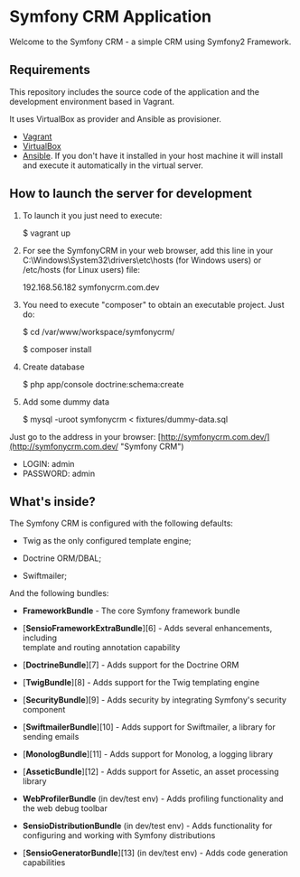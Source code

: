 # Symfony CRM Application  
  
Welcome to the Symfony CRM - a simple CRM using Symfony2 Framework.  
  
## Requirements  
  
This repository includes the source code of the application and the development environment based in Vagrant.  
  
It uses VirtualBox as provider and Ansible as provisioner.  
  
- [Vagrant](https://www.vagrantup.com/ "Vagrant")  
- [VirtualBox](https://www.virtualbox.org/ "VirtualBox")  
- [Ansible](http://www.ansible.com/home "Ansible"). If you don't have it installed in your host machine it will install and execute it automatically in the virtual server.  
  
## How to launch the server for development  
  
1. To launch it you just need to execute:  
  
    $ vagrant up  
  
2. For see the SymfonyCRM in your web browser, add this line in your C:\Windows\System32\drivers\etc\hosts (for Windows users) or /etc/hosts (for Linux users) file:  
  
    192.168.56.182	symfonycrm.com.dev  
  
3. You need to execute "composer" to obtain an executable project. Just do:  
  
    $ cd /var/www/workspace/symfonycrm/  
  
    $ composer install  
  
4. Create database  
  
	$ php app/console doctrine:schema:create

5. Add some dummy data

	$ mysql -uroot symfonycrm < fixtures/dummy-data.sql
  
Just go to the address in your browser: [http://symfonycrm.com.dev/](http://symfonycrm.com.dev/ "Symfony CRM")

  * LOGIN: admin
  * PASSWORD: admin
  
## What's inside?  
  
The Symfony CRM is configured with the following defaults:  
  
  * Twig as the only configured template engine;  
  
  * Doctrine ORM/DBAL;  
  
  * Swiftmailer;  
  
And the following bundles:  
  
  * **FrameworkBundle** - The core Symfony framework bundle  
  
  * [**SensioFrameworkExtraBundle**][6] - Adds several enhancements, including  
    template and routing annotation capability  
  
  * [**DoctrineBundle**][7] - Adds support for the Doctrine ORM  
  
  * [**TwigBundle**][8] - Adds support for the Twig templating engine  
  
  * [**SecurityBundle**][9] - Adds security by integrating Symfony's security  
    component  
  
  * [**SwiftmailerBundle**][10] - Adds support for Swiftmailer, a library for  
    sending emails  
  
  * [**MonologBundle**][11] - Adds support for Monolog, a logging library  
  
  * [**AsseticBundle**][12] - Adds support for Assetic, an asset processing  
    library  
  
  * **WebProfilerBundle** (in dev/test env) - Adds profiling functionality and  
    the web debug toolbar  
  
  * **SensioDistributionBundle** (in dev/test env) - Adds functionality for  
    configuring and working with Symfony distributions  
  
  * [**SensioGeneratorBundle**][13] (in dev/test env) - Adds code generation  
    capabilities  
